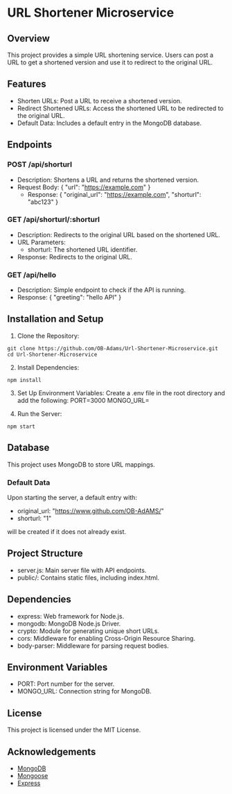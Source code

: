 # URL Shortener Microservice

## Overview

This project provides a simple URL shortening service. Users can post a URL to get a shortened version and use it to redirect to the original URL.

## Features

- Shorten URLs: Post a URL to receive a shortened version.
- Redirect Shortened URLs: Access the shortened URL to be redirected to the original URL.
- Default Data: Includes a default entry in the MongoDB database.

## Endpoints

### POST /api/shorturl

- Description: Shortens a URL and returns the shortened version.
- Request Body:
   {
    "url": "https://example.com"
  }
  - Response:
   {
    "original_url": "https://example.com",
    "shorturl": "abc123"
  }
  
### GET /api/shorturl/:shorturl

- Description: Redirects to the original URL based on the shortened URL.
- URL Parameters:
  - shorturl: The shortened URL identifier.
- Response: Redirects to the original URL.

### GET /api/hello

- Description: Simple endpoint to check if the API is running.
- Response:
   {
    "greeting": "hello API"
  }
  
## Installation and Setup

1. Clone the Repository:
```
git clone https://github.com/OB-Adams/Url-Shortener-Microservice.git
cd Url-Shortener-Microservice
```
   
2. Install Dependencies:
```
npm install
```
   
3. Set Up Environment Variables:
   Create a .env file in the root directory and add the following:
     PORT=3000
   MONGO_URL=<your-mongodb-connection-string>
   
4. Run the Server:
```
npm start
```
   
## Database

This project uses MongoDB to store URL mappings.

### Default Data

Upon starting the server, a default entry with:
- original_url: "https://www.github.com/OB-AdAMS/"
- shorturl: "1"

will be created if it does not already exist.

## Project Structure

- server.js: Main server file with API endpoints.
- public/: Contains static files, including index.html.

## Dependencies

- express: Web framework for Node.js.
- mongodb: MongoDB Node.js Driver.
- crypto: Module for generating unique short URLs.
- cors: Middleware for enabling Cross-Origin Resource Sharing.
- body-parser: Middleware for parsing request bodies.

## Environment Variables

- PORT: Port number for the server.
- MONGO_URL: Connection string for MongoDB.

## License

This project is licensed under the MIT License.

## Acknowledgements

- [MongoDB](https://www.mongodb.com/)
- [Mongoose](https://mongoosejs.com/)
- [Express](https://expressjs.com/)